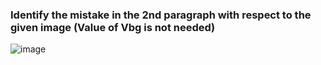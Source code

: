 ### Identify the mistake in the 2nd paragraph with respect to the given image (Value of Vbg is not needed)
![image](https://github.com/user-attachments/assets/e3c1ed2d-2476-49d5-9e21-fb4cd96b2151)
